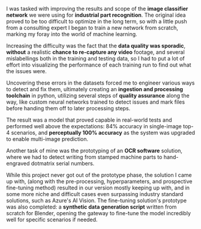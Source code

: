 I was tasked with improving the results and scope of the **image classifier network** we were using for **industrial part recognition**. The original idea proved to be too difficult to optimize in the long term, so with a little push from a consulting expert I began to train a new network from scratch, marking my foray into the world of machine learning.

Increasing the difficulty was the fact that the **data quality was sporadic**, **without** a realistic **chance to re-capture any video** footage, and several mislabellings both in the training and testing data, so I had to put a lot of effort into visualizing the performance of each training run to find out what the issues were.

Uncovering these errors in the datasets forced me to engineer various ways to detect and fix them, ultimately creating an **ingestion and processing toolchain** in python, utilizing several steps of **quality assurance** along the way, like custom neural networks trained to detect issues and mark files before handing them off to later processing steps.

The result was a model that proved capable in real-world tests and performed well above the expectations: 84% accuracy in single-image top-4 scenarios, and **perceptually 100% accuracy** as the system was upgraded to enable multi-image prediction.

Another task of mine was the prototyping of an **OCR software** solution, where we had to detect writing from stamped machine parts to hand-engraved dotmatrix serial numbers.

While this project never got out of the prototype phase, the solution I came up with, (along with the pre-processing, hyperparameters, and prospective fine-tuning method) resulted in our version mostly keeping up with, and in some more niche and difficult cases even surpassing industry standard solutions, such as Azure's AI Vision. The fine-tuning solution's prototype was also completed: a **synthetic data generation script** written from scratch for Blender, opening the gateway to fine-tune the model incredibly well for specific scenarios if needed.